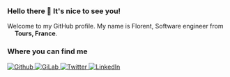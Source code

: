 ### Hello there 👋 It's nice to see you!

Welcome to my GitHub profile. My name is Florent, Software engineer from <img src="https://cdn-icons-png.flaticon.com/512/197/197560.png" width="13"/> <b>Tours, France</b>.

### Where you can find me

<a href="https://github.com/florentclarret" target="_blank">
    <img alt="Github" src="https://img.shields.io/badge/GitHub-%2312100E.svg?&style=for-the-badge&logo=Github&logoColor=white" />
</a>

<a href="https://gitlab.com/florent.clarret" target="_blank">
    <img alt="GiLab" src="https://img.shields.io/badge/gitlab-292961.svg?&style=for-the-badge&logo=gitlab&logoColor=white" />
</a>

<a href="https://twitter.com/florent_clarret" target="_blank">
    <img alt="Twitter" src="https://img.shields.io/badge/twitter-%231DA1F2.svg?&style=for-the-badge&logo=twitter&logoColor=white" />
</a> 

<a href="https://www.linkedin.com/in/florent-clarret" target="_blank">
    <img alt="LinkedIn" src="https://img.shields.io/badge/linkedin-%230077B5.svg?&style=for-the-badge&logo=linkedin&logoColor=white" />
</a>
